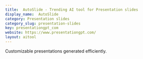 ```yaml
---
title:  AutoSlide - Trending AI tool for Presentation slides
display_name:  AutoSlide
category: Presentation slides
category_slug: presentation-slides
key: presentationgpt_com
website: https://www.presentationgpt.com/
layout: aitool
---
```


Customizable presentations generated efficiently.
